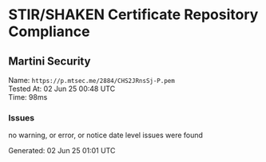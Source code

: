# STIR/SHAKEN Certificate Repository Compliance

## Martini Security

Name: `https://p.mtsec.me/2884/CHS2JRnsSj-P.pem`\
Tested At: 02 Jun 25 00:48 UTC\
Time: 98ms

### Issues

no warning, or error, or notice date level issues were found

Generated: 02 Jun 25 01:01 UTC
